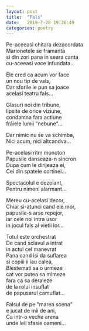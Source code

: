 ```yaml
---
layout: post
title:  "Fals"
date:   2019-7-28 19:26:49
categories: poetry
---
```


Pe-aceeasi chitara dezacordata <br />
Marionetele se framanta <br />
si din zori pana in seara canta <br />
cu-aceeasi voce infundata...<br />
 
Ele cred ca acum vor face <br />
un nou tip de vals, <br />
Dar sforile le pun sa joace <br />
acelasi teatru fals... <br />

Glasuri noi din tribune, <br />
lipsite de orice viziune, <br />
condamna fara actiune <br />
frâiele lumii "nebune"... <br />

Dar nimic nu se va schimba, <br />
Nici acum, nici altcandva... <br />

Pe-acelasi ritm monoton <br />
Papusile danseaza-n sincron <br />
Dupa cum le dirijeaza ei, <br />
Cei din spatele cortinei... <br />
 
Spectacolul e dezolant, <br />
Pentru nimeni alarmant... <br />
 
Mereu cu-acelasi decor, <br />
Chiar si-atunci cand ele mor, <br />
papusile-s arse repejor, <br />
iar cele noi intra usor <br />
in jocul fals al vietii lor... <br />

Totul este orchestrat <br />
De cand sclavul a intrat <br />
in actul cel manevrat <br />
Pana cand isi da suflarea <br />
si copiii ii iau calea, <br />
Blestemati sa o urmeze <br />
cat vor putea sa mimeze <br />
fara ca sa deraieze <br />
de la rolul insuflat <br />
de papusarul camuflat...  <br />

Falsul de pe "marea scena" <br />
e jucat de mii de ani, <br />
Ca intr-o veche arena <br />
unde leii sfasie oameni... 


